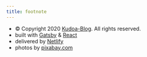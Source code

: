 ```yaml
---
title: footnote
---
```


* © Copyright 2020 [Kudoa-Blog](https://github.com/Kudoas). All rights reserved.
* built with [Gatsby](https://www.gatsbyjs.org/) & [React](https://reactjs.org/)
* delivered by [Netlify](https://www.netlify.com/)
* photos by [pixabay.com](https://pixabay.com)